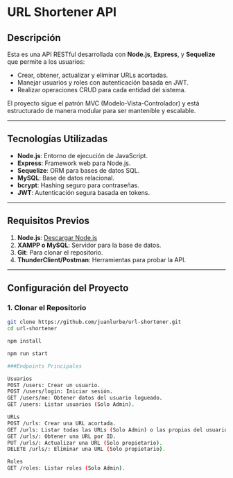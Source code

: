 # URL Shortener API

## Descripción

Esta es una API RESTful desarrollada con **Node.js**, **Express**, y **Sequelize** que permite a los usuarios:
- Crear, obtener, actualizar y eliminar URLs acortadas.
- Manejar usuarios y roles con autenticación basada en JWT.
- Realizar operaciones CRUD para cada entidad del sistema.

El proyecto sigue el patrón MVC (Modelo-Vista-Controlador) y está estructurado de manera modular para ser mantenible y escalable.

---

## Tecnologías Utilizadas

- **Node.js**: Entorno de ejecución de JavaScript.
- **Express**: Framework web para Node.js.
- **Sequelize**: ORM para bases de datos SQL.
- **MySQL**: Base de datos relacional.
- **bcrypt**: Hashing seguro para contraseñas.
- **JWT**: Autenticación segura basada en tokens.

---

## Requisitos Previos

1. **Node.js**: [Descargar Node.js](https://nodejs.org/)
2. **XAMPP o MySQL**: Servidor para la base de datos.
3. **Git**: Para clonar el repositorio.
4. **ThunderClient/Postman**: Herramientas para probar la API.

---

## Configuración del Proyecto

### 1. Clonar el Repositorio
```bash
git clone https://github.com/juanlurbe/url-shortener.git
cd url-shortener

npm install

npm run start

###Endpoints Principales

Usuarios
POST /users: Crear un usuario.
POST /users/login: Iniciar sesión.
GET /users/me: Obtener datos del usuario logueado.
GET /users: Listar usuarios (Solo Admin).

URLs
POST /urls: Crear una URL acortada.
GET /urls: Listar todas las URLs (Solo Admin) o las propias del usuario.
GET /urls/: Obtener una URL por ID.
PUT /urls/: Actualizar una URL (Solo propietario).
DELETE /urls/: Eliminar una URL (Solo propietario).

Roles
GET /roles: Listar roles (Solo Admin).



